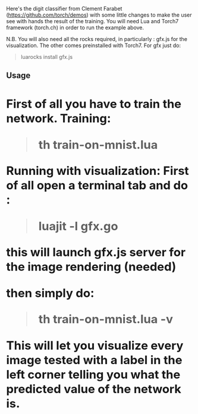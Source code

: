 Here's the digit classifier from Clement Farabet (https://github.com/torch/demos)
with some little changes to make the user see with hands the result of the training. 
You will need Lua and Torch7 framework (torch.ch) in order to run the example above. 

N.B. You will also need all the rocks required, in particularly : gfx.js for the visualization. The other comes preinstalled with Torch7. 
For gfx just do: 
> luarocks install gfx.js 


<b><h2> Usage <h2> </b>First of all you have to train the network. 
Training: 
> th train-on-mnist.lua

Running with visualization: 
First of all open a terminal tab and do : 
> luajit -l gfx.go

this will launch gfx.js server for the image rendering (needed)

then simply do: 
> th train-on-mnist.lua -v 

This will let you visualize every image tested with a label in the left corner telling you what the predicted value of the network is. 

